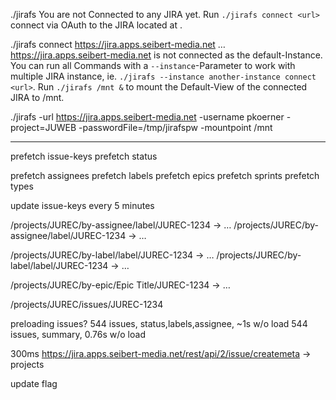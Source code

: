 ./jirafs
You are not Connected to any JIRA yet. Run `./jirafs connect <url>` connect via OAuth to the JIRA located at <url>.

./jirafs connect https://jira.apps.seibert-media.net
…
https://jira.apps.seibert-media.net is not connected as the default-Instance. You can run all Commands with a `--instance`-Parameter to work with multiple JIRA instance, ie. `./jirafs --instance another-instance connect <url>`.
Run `./jirafs /mnt &` to mount the Default-View of the connected JIRA to /mnt.

./jirafs -url https://jira.apps.seibert-media.net -username pkoerner -project=JUWEB -passwordFile=/tmp/jirafspw -mountpoint /mnt



----

prefetch issue-keys
prefetch status

prefetch assignees
prefetch labels
prefetch epics
prefetch sprints
prefetch types

update issue-keys every 5 minutes

/projects/JUREC/by-assignee/label/JUREC-1234 -> …
/projects/JUREC/by-assignee/label/JUREC-1234 -> …


/projects/JUREC/by-label/label/JUREC-1234 -> …
/projects/JUREC/by-label/label/JUREC-1234 -> …

/projects/JUREC/by-epic/Epic Title/JUREC-1234 -> …

/projects/JUREC/issues/JUREC-1234




preloading issues?
544 issues, status,labels,assignee, ~1s w/o load
544 issues, summary, 0.76s w/o load

300ms https://jira.apps.seibert-media.net/rest/api/2/issue/createmeta
-> projects

update flag
